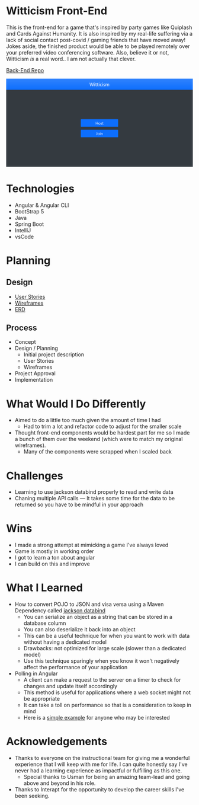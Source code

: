 # Witticism Front-End

This is the front-end for a game that's inspired by party games like Quiplash and Cards Against Humanity. It is also inspired by my real-life suffering via a lack of social contact post-covid / gaming friends that have moved away! Jokes aside, the finished product would be able to be played remotely over your preferred video conferencing software. Also, believe it or not, Witticism *is* a real word.. I am not actually that clever.

[Back-End Repo](https://github.com/cosmicavocado/witticism-backend)

<img src="planning/images/app-screenshot.png" width="600px" height="auto">


# Technologies

- Angular & Angular CLI
- BootStrap 5
- Java
- Spring Boot
- IntelliJ
- vsCode

# Planning

## Design

- [User Stories](planning/user-stories.md)
- [Wireframes](planning/wireframe.md)
- [ERD](planning/erd.md)

## Process

- Concept
- Design / Planning
    - Initial project description
    - User Stories
    - Wireframes
- Project Approval
- Implementation

# What Would I Do Differently

- Aimed to do a little too much given the amount of time I had
    - Had to trim a lot and refactor code to adjust for the smaller scale
- Thought front-end components would be hardest part for me so I made a bunch of them over the weekend (which were to match my original wireframes).
    - Many of the components were scrapped when I scaled back

# Challenges

- Learning to use jackson databind properly to read and write data
- Chaning multiple API calls — It takes some time for the data to be returned so you have to be mindful in your approach

# Wins

- I made a strong attempt at mimicking a game I've always loved
- Game is mostly in working order
- I got to learn a ton about angular
- I can build on this and improve

# What I Learned

- How to convert POJO to JSON and visa versa using a Maven Dependency called [jackson databind](https://mvnrepository.com/artifact/com.fasterxml.jackson.core/jackson-databind)
    - You can serialize an object as a string that can be stored in a database column
    - You can also deserialize it back into an object
    - This can be a useful technique for when you want to work with data without having a dedicated model
    - Drawbacks: not optimized for large scale (slower than a dedicated model)
    - Use this technique sparingly when you know it won't negatively affect the performance of your application
- Polling in Angular
    - A client can make a request to the server on a timer to check for changes and update itself accordingly
    - This method is useful for applications where a web socket might not be appropriate
    - It can take a toll on performance so that is a consideration to keep in mind
    - Here is a [simple example](https://medium.com/weekly-webtips/polling-in-angular-how-to-use-rxjs-in-angular-for-polling-14c519f4c218) for anyone who may be interested

# Acknowledgements

- Thanks to everyone on the instructional team for giving me a wonderful experience that I will keep with me for life. I can quite honestly say I've never had a learning experience as impactful or fulfilling as this one.
    - Special thanks to Usman for being an amazing team-lead and going above and beyond in his role.
- Thanks to Interapt for the opportunity to develop the career skills I've been seeking.
